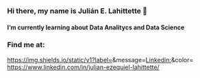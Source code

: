 ### Hi there, my name is Julián E. Lahittette 👋

#### I’m currently learning about Data Analitycs and Data Science

### Find me at:

https://img.shields.io/static/v1?label=<LABEL>&message=<Linkedin:>&color=<blue>
https://www.linkedin.com/in/julian-ezequiel-lahittette/



<!--
**JuLahitte/JuLahitte** is a ✨ _special_ ✨ repository because its `README.md` (this file) appears on your GitHub profile.

Here are some ideas to get you started:

- 🔭 I’m currently working on Accounting
- 🌱 I’m currently learning about Data Analitycs and Data Science
- 👯 I’m looking to collaborate on ...
- 🤔 I’m looking for help with ...
- 💬 Ask me about ...
- 📫 How to reach me: ...
- 😄 Pronouns: ...
- ⚡ Fun fact: ...
-->
